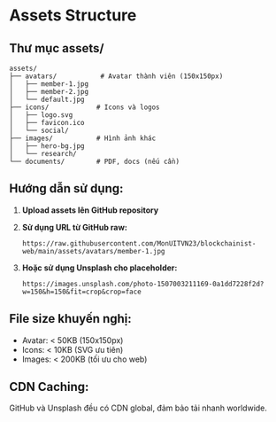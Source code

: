 # Assets Structure

## Thư mục assets/
```
assets/
├── avatars/           # Avatar thành viên (150x150px)
│   ├── member-1.jpg
│   ├── member-2.jpg
│   └── default.jpg
├── icons/            # Icons và logos
│   ├── logo.svg
│   ├── favicon.ico
│   └── social/
├── images/           # Hình ảnh khác
│   ├── hero-bg.jpg
│   └── research/
└── documents/        # PDF, docs (nếu cần)
```

## Hướng dẫn sử dụng:

1. **Upload assets lên GitHub repository**
2. **Sử dụng URL từ GitHub raw:**
   ```
   https://raw.githubusercontent.com/MonUITVN23/blockchainist-web/main/assets/avatars/member-1.jpg
   ```

3. **Hoặc sử dụng Unsplash cho placeholder:**
   ```
   https://images.unsplash.com/photo-1507003211169-0a1dd7228f2d?w=150&h=150&fit=crop&crop=face
   ```

## File size khuyến nghị:
- Avatar: < 50KB (150x150px)
- Icons: < 10KB (SVG ưu tiên)
- Images: < 200KB (tối ưu cho web)

## CDN Caching:
GitHub và Unsplash đều có CDN global, đảm bảo tải nhanh worldwide.